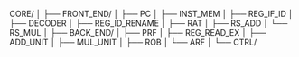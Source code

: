 CORE/
│
├── FRONT_END/
│   ├── PC
│   ├── INST_MEM
│   ├── REG_IF_ID
│   ├── DECODER
│   ├── REG_ID_RENAME
│   ├── RAT
│   ├── RS_ADD
│   └── RS_MUL
│
├── BACK_END/
│   ├── PRF
│   ├── REG_READ_EX
│   ├── ADD_UNIT
│   ├── MUL_UNIT
│   ├── ROB
│   └── ARF
│
└── CTRL/
